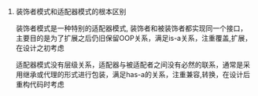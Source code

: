 1. 装饰者模式和适配器模式的根本区别

   装饰者模式是一种特别的适配器模式, 装饰者和被装饰者都实现同一个接口，主要目的是为了扩展之后仍旧保留OOP关系，满足is-a关系，注重覆盖,扩展，在设计之初考虑

    适配器模式没有层级关系，适配器与被适配者之间没有必然的联系，通常是采用继承或代理的形式进行包装，满足has-a的关系，注重兼容,转换，在设计后重构代码时考虑